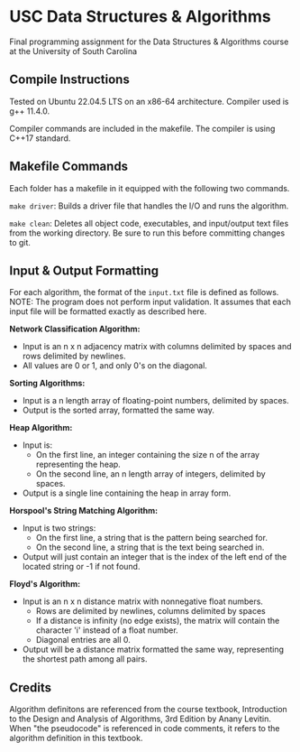 # USC Data Structures & Algorithms
Final programming assignment for the Data Structures &amp; Algorithms course at the University of South Carolina

## Compile Instructions

Tested on Ubuntu 22.04.5 LTS on an x86-64 architecture. Compiler used is g++ 11.4.0.

Compiler commands are included in the makefile. The compiler is using C++17 standard.

## Makefile Commands

Each folder has a makefile in it equipped with the following two commands.

`make driver`: Builds a driver file that handles the I/O and runs the algorithm.

`make clean`: Deletes all object code, executables, and input/output text files from the working directory. Be sure to run this before committing changes to git.

## Input & Output Formatting

For each algorithm, the format of the `input.txt` file is defined as follows. NOTE: The program does not perform input validation. It assumes that each input file will be formatted exactly as described here.

**Network Classification Algorithm:**
- Input is an n x n adjacency matrix with columns delimited by spaces and rows delimited by newlines.
- All values are 0 or 1, and only 0's on the diagonal.

**Sorting Algorithms:**
- Input is a n length array of floating-point numbers, delimited by spaces.
- Output is the sorted array, formatted the same way.

**Heap Algorithm:**
- Input is:
    - On the first line, an integer containing the size n of the array representing the heap.
    - On the second line, an n length array of integers, delimited by spaces.
- Output is a single line containing the heap in array form.

**Horspool's String Matching Algorithm:**
- Input is two strings:
    - On the first line, a string that is the pattern being searched for.
    - On the second line, a string that is the text being searched in.
- Output will just contain an integer that is the index of the left end of the located string or -1 if not found.

**Floyd's Algorithm:**
- Input is an n x n distance matrix with nonnegative float numbers.
    - Rows are delimited by newlines, columns delimited by spaces
    - If a distance is infinity (no edge exists), the matrix will contain the character 'i' instead of a float number.
    - Diagonal entries are all 0.
- Output will be a distance matrix formatted the same way, representing the shortest path among all pairs.

## Credits

Algorithm definitons are referenced from the course textbook, Introduction to the Design and Analysis of Algorithms, 3rd Edition by Anany Levitin. When "the pseudocode" is referenced in code comments, it refers to the algorithm definition in this textbook.